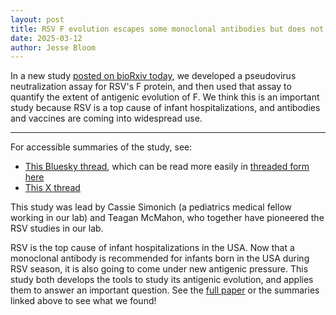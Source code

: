 ```yaml
---
layout: post
title: RSV F evolution escapes some monoclonal antibodies but does not strongly erode neutralization by human polyclonal sera
date: 2025-03-12
author: Jesse Bloom
---
```


In a new study [posted on bioRxiv today](https://www.biorxiv.org/content/10.1101/2025.03.11.642476v1), we developed a pseudovirus neutralization assay for RSV's F protein, and then used that assay to quantify the extent of antigenic evolution of F.
We think this is an important study because RSV is a top cause of infant hospitalizations, and antibodies and vaccines are coming into widespread use.

---

For accessible summaries of the study, see:

  - [This Bluesky thread](https://bsky.app/profile/jbloomlab.bsky.social/post/3lk7n4etj6c2r), which can be read more easily in [threaded form here](https://skywriter.blue/pages/jbloomlab.bsky.social/post/3lk7n4etj6c2r)
  - [This X thread](https://x.com/jbloom_lab/status/1899956286378451264)

This study was lead by Cassie Simonich (a pediatrics medical fellow working in our lab) and Teagan McMahon, who together have pioneered the RSV studies in our lab.

RSV is the top cause of infant hospitalizations in the USA.
Now that a monoclonal antibody is recommended for infants born in the USA during RSV season, it is also going to come under new antigenic pressure.
This study both develops the tools to study its antigenic evolution, and applies them to answer an important question.
See the [full paper](https://www.biorxiv.org/content/10.1101/2025.03.11.642476v1) or the summaries linked above to see what we found!
